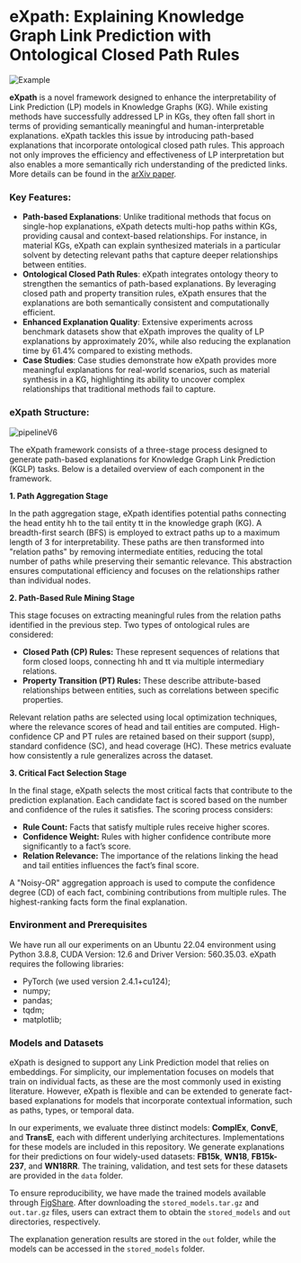 # eXpath: Explaining Knowledge Graph Link Prediction with Ontological Closed Path Rules

![Example](https://n.ye-sun.com/gallery/2024/202501031829503.png)

**eXpath** is a novel framework designed to enhance the interpretability of Link Prediction (LP) models in Knowledge Graphs (KG). While existing methods have successfully addressed LP in KGs, they often fall short in terms of providing semantically meaningful and human-interpretable explanations. eXpath tackles this issue by introducing path-based explanations that incorporate ontological closed path rules. This approach not only improves the efficiency and effectiveness of LP interpretation but also enables a more semantically rich understanding of the predicted links. More details can be found in the [arXiv paper](http://arxiv.org/abs/2412.04846).

### Key Features:

- **Path-based Explanations**: Unlike traditional methods that focus on single-hop explanations, eXpath detects multi-hop paths within KGs, providing causal and context-based relationships. For instance, in material KGs, eXpath can explain synthesized materials in a particular solvent by detecting relevant paths that capture deeper relationships between entities.
- **Ontological Closed Path Rules**: eXpath integrates ontology theory to strengthen the semantics of path-based explanations. By leveraging closed path and property transition rules, eXpath ensures that the explanations are both semantically consistent and computationally efficient.
- **Enhanced Explanation Quality**: Extensive experiments across benchmark datasets show that eXpath improves the quality of LP explanations by approximately 20%, while also reducing the explanation time by 61.4% compared to existing methods.
- **Case Studies**: Case studies demonstrate how eXpath provides more meaningful explanations for real-world scenarios, such as material synthesis in a KG, highlighting its ability to uncover complex relationships that traditional methods fail to capture.

### eXpath Structure: 

![pipelineV6](https://n.ye-sun.com/gallery/2024/202501031615962.png)

The eXpath framework consists of a three-stage process designed to generate path-based explanations for Knowledge Graph Link Prediction (KGLP) tasks. Below is a detailed overview of each component in the framework.

**1. Path Aggregation Stage**

In the path aggregation stage, eXpath identifies potential paths connecting the head entity hh to the tail entity tt in the knowledge graph (KG). A breadth-first search (BFS) is employed to extract paths up to a maximum length of 3 for interpretability. These paths are then transformed into "relation paths" by removing intermediate entities, reducing the total number of paths while preserving their semantic relevance. This abstraction ensures computational efficiency and focuses on the relationships rather than individual nodes.

**2. Path-Based Rule Mining Stage**

This stage focuses on extracting meaningful rules from the relation paths identified in the previous step. Two types of ontological rules are considered:

- **Closed Path (CP) Rules:** These represent sequences of relations that form closed loops, connecting hh and tt via multiple intermediary relations.
- **Property Transition (PT) Rules:** These describe attribute-based relationships between entities, such as correlations between specific properties.

Relevant relation paths are selected using local optimization techniques, where the relevance scores of head and tail entities are computed. High-confidence CP and PT rules are retained based on their support (supp), standard confidence (SC), and head coverage (HC). These metrics evaluate how consistently a rule generalizes across the dataset.

**3. Critical Fact Selection Stage**

In the final stage, eXpath selects the most critical facts that contribute to the prediction explanation. Each candidate fact is scored based on the number and confidence of the rules it satisfies. The scoring process considers:

- **Rule Count:** Facts that satisfy multiple rules receive higher scores.
- **Confidence Weight:** Rules with higher confidence contribute more significantly to a fact’s score.
- **Relation Relevance:** The importance of the relations linking the head and tail entities influences the fact’s final score.

A "Noisy-OR" aggregation approach is used to compute the confidence degree (CD) of each fact, combining contributions from multiple rules. The highest-ranking facts form the final explanation.


### Environment and Prerequisites

We have run all our experiments on an Ubuntu 22.04 environment using Python 3.8.8, CUDA Version: 12.6 and Driver Version: 560.35.03.
eXpath requires the following libraries: 

- PyTorch (we used version 2.4.1+cu124);
- numpy;
- pandas;
- tqdm;
- matplotlib;

### Models and Datasets

eXpath is designed to support any Link Prediction model that relies on embeddings. For simplicity, our implementation focuses on models that train on individual facts, as these are the most commonly used in existing literature. However, eXpath is flexible and can be extended to generate fact-based explanations for models that incorporate contextual information, such as paths, types, or temporal data.

In our experiments, we evaluate three distinct models: **ComplEx**, **ConvE**, and **TransE**, each with different underlying architectures. Implementations for these models are included in this repository. We generate explanations for their predictions on four widely-used datasets: **FB15k**, **WN18**, **FB15k-237**, and **WN18RR**. The training, validation, and test sets for these datasets are provided in the `data` folder.

To ensure reproducibility, we have made the trained models available through [FigShare](https://figshare.com/articles/software/models_and_experiment_results/28129862). After downloading the `stored_models.tar.gz` and `out.tar.gz` files, users can extract them to obtain the `stored_models` and `out` directories, respectively.

The explanation generation results are stored in the `out` folder, while the models can be accessed in the `stored_models` folder.